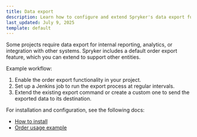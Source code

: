 ```yaml
---
title: Data export
description: Learn how to configure and extend Spryker's data export functionality for reporting, analytics, and system integration.
last_updated: July 9, 2025
template: default
---
```


Some projects require data export for internal reporting, analytics, or integration with other systems. Spryker includes a default order export feature, which you can extend to support other entities.

Example workflow:

1. Enable the order export functionality in your project.
2. Set up a Jenkins job to run the export process at regular intervals.
3. Extend the existing export command or create a custom one to send the exported data to its destination.

For installation and configuration, see the following docs:

- [How to install](/docs/integrations/custom-building-integrations/data-exchange/data-export/install-the-sales-data-export-feature.html)
- [Order usage example](/docs/integrations/custom-building-integrations/data-exchange/data-export/orders-data-export.html)  


